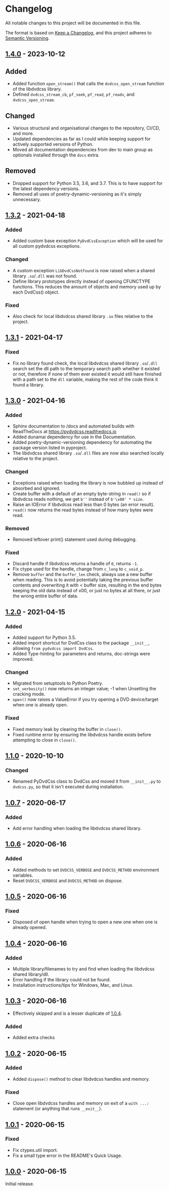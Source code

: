 # Changelog

All notable changes to this project will be documented in this file.

The format is based on [Keep a Changelog](https://keepachangelog.com/en/1.0.0/),
and this project adheres to [Semantic Versioning](https://semver.org/spec/v2.0.0.html).

## [1.4.0] - 2023-10-12

## Added

- Added function `open_stream()` that calls the `dvdcss_open_stream` function of the libdvdcss library.
- Defined `dvdcss_stream_cb`, `pf_seek`, `pf_read`, `pf_readv`, and `dvdcss_open_stream`.

## Changed

- Various structural and organisational changes to the repository, CI/CD, and more.
- Updated dependencies as far as I could while keeping support for actively supported versions of Python.
- Moved all documentation dependencies from dev to main group as optionals installed through the `docs` extra.

## Removed

- Dropped support for Python 3.5, 3.6, and 3.7. This is to have support for the latest dependency versions.
- Removed all uses of poetry-dynamic-versioning as it's simply unnecessary.

## [1.3.2] - 2021-04-18

### Added

- Added custom base exception `PyDvdCssException` which will be used for all custom pydvdcss exceptions.

### Changed

- A custom exception `LibDvdCssNotFound` is now raised when a shared library `.so`/`.dll` was not found.
- Define library prototypes directly instead of opening CFUNCTYPE functions. This reduces the amount of objects and
  memory used up by each DvdCss() object.

### Fixed

- Also check for local libdvdcss shared library `.so` files relative to the project.

## [1.3.1] - 2021-04-17

### Fixed

- Fix no library found check, the local libdvdcss shared library `.so`/`.dll` search set the dll path to the temporary
  search path whether it existed or not, therefore if none of them ever existed it would still have finished with a
  path set to the `dll` variable, making the rest of the code think it found a library.

## [1.3.0] - 2021-04-16

### Added

- Sphinx documentation to /docs and automated builds with ReadTheDocs at https://pydvdcss.readthedocs.io
- Added dunamai dependency for use in the Documentation.
- Added poetry-dynamic-versioning dependency for automating the package version listed in pyproject.
- The libdvdcss shared library `.so`/`.dll` files are now also searched locally relative to the project.

### Changed

- Exceptions raised when loading the library is now bubbled up instead of absorbed and ignored.
- Create buffer with a default of an empty byte-string in `read()` so if libdvdcss reads nothing, we get `b''` instead
  of `b'\x00' * size`.
- Raise an IOError if libdvdcss read less than 0 bytes (an error result).
- `read()` now returns the read bytes instead of how many bytes were read.

### Removed

- Removed leftover print() statement used during debugging.

### Fixed

- Discard handle if libdvdcss returns a handle of `0`, returns `-1`.
- Fix ctype used for the handle, change from `c_long` to `c_void_p`.
- Remove `buffer` and the `buffer_len` check, always use a new buffer when reading. This is to avoid potentially taking
  the previous buffer contents and overwriting it with < buffer size, resulting in the end bytes keeping the old data
  instead of x00, or just no bytes at all there, or just the wrong entire buffer of data.

## [1.2.0] - 2021-04-15

### Added

- Added support for Python 3.5.
- Added import shortcut for DvdCss class to the package `__init__`, allowing `from pydvdcss import DvdCss`.
- Added Type-hinting for parameters and returns, doc-strings were improved.

### Changed

- Migrated from setuptools to Python Poetry.
- `set_verbosity()` now returns an integer value; -1 when Unsetting the cracking mode.
- `open()` now raises a ValueError if you try opening a DVD device/target when one is already open.

### Fixed

- Fixed memory leak by clearing the buffer in `close()`.
- Fixed runtime error by ensuring the libdvdcss handle exists before attempting to close in `close()`.

## [1.1.0] - 2020-10-10

### Changed

- Renamed PyDvdCss class to DvdCss and moved it from `__init__.py` to `dvdcss.py`, so that it isn't executed during
  installation.

## [1.0.7] - 2020-06-17

### Added

- Add error handling when loading the libdvdcss shared library.

## [1.0.6] - 2020-06-16

### Added

- Added methods to set `DVDCSS_VERBOSE` and `DVDCSS_METHOD` environment variables.
- Reset `DVDCSS_VERBOSE` and `DVDCSS_METHOD` on dispose.

## [1.0.5] - 2020-06-16

### Fixed

- Disposed of open handle when trying to open a new one when one is already opened.

## [1.0.4] - 2020-06-16

### Added

- Multiple library/filenames to try and find when loading the libdvdcss shared library/dll.
- Error handling if the library could not be found.
- Installation instructions/tips for Windows, Mac, and Linux.

## [1.0.3] - 2020-06-16

- Effectively skipped and is a lesser duplicate of [1.0.4].

### Added

- Added extra checks

## [1.0.2] - 2020-06-15

### Added

- Added `dispose()` method to clear libdvdcss handles and memory.

### Fixed

- Close open libdvdcss handles and memory on exit of a `with ...:` statement (or anything that runs `__exit__`).

## [1.0.1] - 2020-06-15

### Fixed

- Fix ctypes.util import.
- Fix a small type error in the README's Quick Usage.

## [1.0.0] - 2020-06-15

Initial release.

[1.4.0]: https://github.com/rlaphoenix/pydvdcss/releases/tag/v1.4.0
[1.3.2]: https://github.com/rlaphoenix/pydvdcss/releases/tag/v1.3.2
[1.3.1]: https://github.com/rlaphoenix/pydvdcss/releases/tag/v1.3.1
[1.3.0]: https://github.com/rlaphoenix/pydvdcss/releases/tag/v1.3.0
[1.2.0]: https://github.com/rlaphoenix/pydvdcss/releases/tag/v1.2.0
[1.1.0]: https://github.com/rlaphoenix/pydvdcss/releases/tag/v1.1.0
[1.0.7]: https://github.com/rlaphoenix/pydvdcss/releases/tag/v1.0.7
[1.0.6]: https://github.com/rlaphoenix/pydvdcss/releases/tag/v1.0.6
[1.0.5]: https://github.com/rlaphoenix/pydvdcss/releases/tag/v1.0.5
[1.0.4]: https://github.com/rlaphoenix/pydvdcss/releases/tag/v1.0.4
[1.0.3]: https://github.com/rlaphoenix/pydvdcss/releases/tag/v1.0.3
[1.0.2]: https://github.com/rlaphoenix/pydvdcss/releases/tag/v1.0.2
[1.0.1]: https://github.com/rlaphoenix/pydvdcss/releases/tag/v1.0.1
[1.0.0]: https://github.com/rlaphoenix/pydvdcss/releases/tag/v1.0.0
